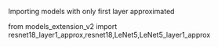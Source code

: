 Importing models with only first layer approximated

from models_extension_v2 import resnet18_layer1_approx,resnet18,LeNet5,LeNet5_layer1_approx
